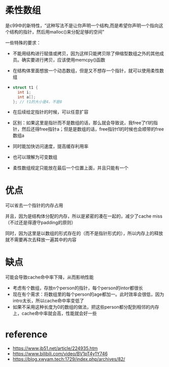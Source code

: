 # 柔性数组

是c99中的新特性，“这种写法不是让你声明一个结构,而是希望你声明一个指向这个结构的指针，然后用malloc()来分配足够的空间”



一些特殊的要求：

- 不能用结构进行赋值或拷贝，因为这样只能拷贝除了伸缩型数组之外的其他成员。确实要进行拷贝，应该使用memcpy()函数



- 在结构体里面想放一个动态数组，但是又不想存一个指针，就可以使用柔性数组

- ```c
  struct t1 {
    int i;
    int a[];
  }; // t1的大小是4，不是8
  ```

- 在后续给定指针的时候，可以任意扩容

- 区别：如果这里是指针而不是数组的话，那么就会导致说，我free了t1的指针，然后还得free指针a；但是是数组的话，free指针t1的时候也会顺带的free数组a

- 同时能加快访问速度，提高缓存利用率

- 也可以理解为可变数组

- 柔性数组规定只能放在最后一个位置上面，并且只能有一个



# 优点

可以省去一个指针的内存占用

并且，因为是结构体分配的内存，所以是紧密的凑在一起的，减少了cache miss（不过还是得遵守padding的原则）

同时，因为这里是以数组的形式存在的（而不是指针形式的），所以内存上的释放就不需要再次去释放一遍其中的内容



# 缺点

可能会导致cache命中率下降，从而影响性能

- 考虑有个数组，存放n个person的指针，每个person的intor都很长
- 现在有个需求：将数组里的每个person的age都加一。此时效率会很低，因为intro太长，所以cache命中率变低了
- 如果不采用这种长度为0的数组的做法，把这些person都分配到相邻的内存上，cache命中率就会高，性能就会好一些



# reference

- https://www.jb51.net/article/224935.htm
- https://www.bilibili.com/video/BV1pT4y1Y746
- https://blog.xwyam.tech:1729/index.php/archives/82/